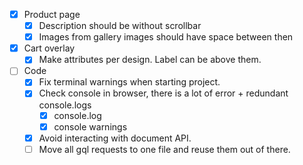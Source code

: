 - [x] Product page
  - [x] Description should be without scrollbar
  - [x] Images from gallery images should have space between then

- [x] Cart overlay
  - [x] Make attributes per design. Label can be above them.

- [ ] Code
  - [x] Fix terminal warnings when starting project.
  - [x] Check console in browser, there is a lot of error + redundant console.logs
    - [x] console.log
    - [x] console warnings
  - [x] Avoid interacting with document API.
  - [ ] Move all gql requests to one file and reuse them out of there.
